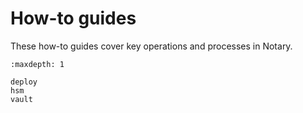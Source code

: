 # How-to guides

These how-to guides cover key operations and processes in Notary.

```{toctree}
:maxdepth: 1

deploy
hsm
vault
```
